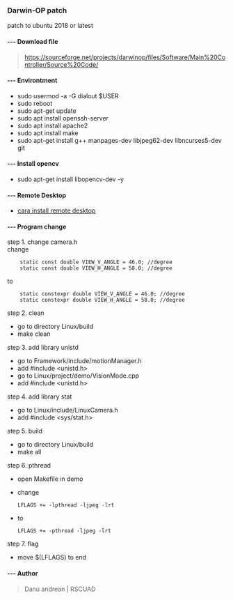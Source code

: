 ### Darwin-OP patch
patch to ubuntu 2018 or latest

#### --- Download file
> https://sourceforge.net/projects/darwinop/files/Software/Main%20Controller/Source%20Code/

#### --- Environtment
- sudo usermod -a -G dialout $USER
- sudo reboot
- sudo apt-get update
- sudo apt install openssh-server 
- sudo apt install apache2
- sudo apt install make
- sudo apt-get install g++ manpages-dev libjpeg62-dev libncurses5-dev git

#### --- Install opencv
- sudo apt-get install libopencv-dev -y

#### --- Remote Desktop
- <a href="https://tecadmin.net/setup-x11vnc-server-on-ubuntu-linuxmint/"> cara install remote desktop</a>


#### --- Program change
step 1. change camera.h <br>
change

		static const double VIEW_V_ANGLE = 46.0; //degree
		static const double VIEW_H_ANGLE = 58.0; //degree
to

		static constexpr double VIEW_V_ANGLE = 46.0; //degree
		static constexpr double VIEW_H_ANGLE = 58.0; //degree
    
step 2. clean <br>
- go to directory  Linux/build
- make clean


step 3. add library unistd <br>
- go to Framework/include/motionManager.h
- add #include <unistd.h>
- go to Linux/project/demo/VisionMode.cpp
- add #include <unistd.h>

step 4. add library stat <br>
- go to Linux/include/LinuxCamera.h
- add #include <sys/stat.h>

step 5. build <br>
- go to directory  Linux/build
- make all

step 6. pthread <br>
- open Makefile in demo
- change

      LFLAGS += -lpthread -ljpeg -lrt
- to
 
      LFLAGS += -pthread -ljpeg -lrt
      
step 7. flag <br>
- move $(LFLAGS) to end

#### --- Author
> Danu andrean | RSCUAD
